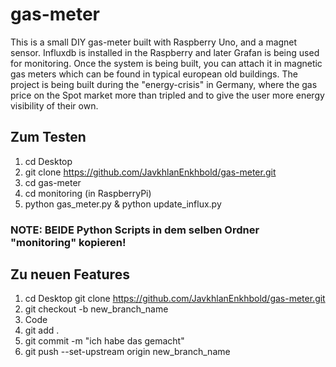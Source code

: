 # gas-meter
This is a small DIY gas-meter built with Raspberry Uno, and a magnet sensor. Influxdb is installed in the Raspberry and later Grafan is being used for monitoring.
Once the system is being built, you can attach it in magnetic gas meters which can be found in typical european old buildings.
The project is being built during the "energy-crisis" in Germany, where the gas price on the Spot market more than tripled and to give the user more energy visibility of their own.

## Zum Testen
1. cd Desktop 
2. git clone https://github.com/JavkhlanEnkhbold/gas-meter.git
3. cd gas-meter 
4. cd monitoring (in RaspberryPi)
5. python gas_meter.py & python update_influx.py

### NOTE: BEIDE Python Scripts in dem selben Ordner "monitoring" kopieren!


## Zu neuen Features
1. cd Desktop git clone https://github.com/JavkhlanEnkhbold/gas-meter.git
2. git checkout -b new_branch_name
3. Code
4. git add .
5. git commit -m "ich habe das gemacht"
6. git push --set-upstream origin new_branch_name
